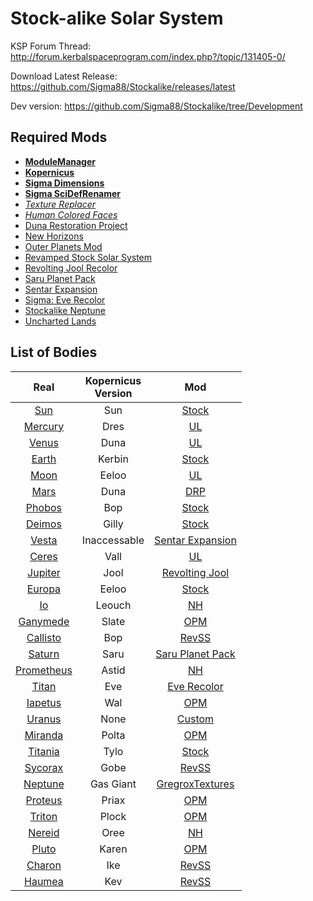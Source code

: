 # Stock-alike Solar System


KSP Forum Thread: http://forum.kerbalspaceprogram.com/index.php?/topic/131405-0/

Download Latest Release: https://github.com/Sigma88/Stockalike/releases/latest

Dev version: https://github.com/Sigma88/Stockalike/tree/Development



## Required Mods

- [**ModuleManager**](http://forum.kerbalspaceprogram.com/index.php?/topic/50533-0/)
- [**Kopernicus**](http://forum.kerbalspaceprogram.com/index.php?/topic/140580-0/)
- [**Sigma Dimensions**](http://forum.kerbalspaceprogram.com/index.php?/topic/126548-0/)
- [**Sigma SciDefRenamer**](http://forum.kerbalspaceprogram.com/index.php?/topic/160151-0/)
- [*Texture Replacer*](https://github.com/RangeMachine/TextureReplacer/releases/tag/v2.5.4/)
- [*Human Colored Faces*](https://mods.curse.com/ksp-mods/kerbal/241870-human-colored-faces-kerbal-head-textures-for-rss/)
- [Duna Restoration Project](http://forum.kerbalspaceprogram.com/index.php?/topic/151632-0/)
- [New Horizons](http://forum.kerbalspaceprogram.com/index.php?/topic/102776-0/)
- [Outer Planets Mod](http://forum.kerbalspaceprogram.com/index.php?/topic/93999-0/)
- [Revamped Stock Solar System](http://forum.kerbalspaceprogram.com/index.php?/topic/134360-0/)
- [Revolting Jool Recolor](http://forum.kerbalspaceprogram.com/index.php?/topic/142085-0/)
- [Saru Planet Pack](http://forum.kerbalspaceprogram.com/index.php?/topic/119263-0/)
- [Sentar Expansion](http://forum.kerbalspaceprogram.com/index.php?/topic/117355-0/)
- [Sigma: Eve Recolor](http://forum.kerbalspaceprogram.com/index.php?/topic/122481-0/)
- [Stockalike Neptune](http://forum.kerbalspaceprogram.com/index.php?/topic/142085-0/)
- [Uncharted Lands](http://forum.kerbalspaceprogram.com/index.php?/topic/120111-0/)


## List of Bodies

| Real | Kopernicus<br>Version | Mod |
|:----:|:----:|:----:|
| [Sun](https://github.com/Sigma88/Stockalike/tree/master/GameData/StockalikeSolarSystem/Configs/Bodies/Sun) | Sun | [Stock](http://wiki.kerbalspaceprogram.com/wiki/Sun) |
| [Mercury](https://github.com/Sigma88/Stockalike/tree/master/GameData/StockalikeSolarSystem/Configs/Bodies/Mercury) | Dres | [UL](http://forum.kerbalspaceprogram.com/index.php?/topic/120111-0/) |
| [Venus](https://github.com/Sigma88/Stockalike/tree/master/GameData/StockalikeSolarSystem/Configs/Bodies/Venus) | Duna | [UL](http://forum.kerbalspaceprogram.com/index.php?/topic/120111-0/) |
| [Earth](https://github.com/Sigma88/Stockalike/tree/master/GameData/StockalikeSolarSystem/Configs/Bodies/Earth) | Kerbin | [Stock](http://wiki.kerbalspaceprogram.com/wiki/Kerbin) |
| [Moon](https://github.com/Sigma88/Stockalike/tree/master/GameData/StockalikeSolarSystem/Configs/Bodies/EarthSatellites) | Eeloo | [UL](http://forum.kerbalspaceprogram.com/index.php?/topic/120111-0/) |
| [Mars](https://github.com/Sigma88/Stockalike/tree/master/GameData/StockalikeSolarSystem/Configs/Bodies/Mars) | Duna | [DRP](http://forum.kerbalspaceprogram.com/index.php?/topic/151632-0/) |
| [Phobos](https://github.com/Sigma88/Stockalike/tree/master/GameData/StockalikeSolarSystem/Configs/Bodies/MarsSatellites) | Bop | [Stock](http://wiki.kerbalspaceprogram.com/wiki/Bop) |
| [Deimos](https://github.com/Sigma88/Stockalike/tree/master/GameData/StockalikeSolarSystem/Configs/Bodies/MarsSatellites) | Gilly | [Stock](http://wiki.kerbalspaceprogram.com/wiki/Gilly) |
| [Vesta](https://github.com/Sigma88/Stockalike/tree/master/GameData/StockalikeSolarSystem/Configs/Bodies/DwarfPlanets) | Inaccessable | [Sentar Expansion](http://forum.kerbalspaceprogram.com/index.php?/topic/117355-0/) |
| [Ceres](https://github.com/Sigma88/Stockalike/tree/master/GameData/StockalikeSolarSystem/Configs/Bodies/DwarfPlanets) | Vall | [UL](http://forum.kerbalspaceprogram.com/index.php?/topic/120111-0/) |
| [Jupiter](https://github.com/Sigma88/Stockalike/tree/master/GameData/StockalikeSolarSystem/Configs/Bodies/Jupiter) | Jool | [Revolting Jool](http://forum.kerbalspaceprogram.com/index.php?/topic/142085-0/) |
| [Europa](https://github.com/Sigma88/Stockalike/tree/master/GameData/StockalikeSolarSystem/Configs/Bodies/JupiterSatellites) | Eeloo | [Stock](http://wiki.kerbalspaceprogram.com/wiki/Eeloo) |
| [Io](https://github.com/Sigma88/Stockalike/tree/master/GameData/StockalikeSolarSystem/Configs/Bodies/JupiterSatellites) | Leouch | [NH](http://forum.kerbalspaceprogram.com/index.php?/topic/102776-0/) |
| [Ganymede](https://github.com/Sigma88/Stockalike/tree/master/GameData/StockalikeSolarSystem/Configs/Bodies/JupiterSatellites) | Slate | [OPM](http://forum.kerbalspaceprogram.com/index.php?/topic/93999-0/) |
| [Callisto](https://github.com/Sigma88/Stockalike/tree/master/GameData/StockalikeSolarSystem/Configs/Bodies/JupiterSatellites) | Bop | [RevSS](http://forum.kerbalspaceprogram.com/index.php?/topic/134360-0/) |
| [Saturn](https://github.com/Sigma88/Stockalike/tree/master/GameData/StockalikeSolarSystem/Configs/Bodies/Saturn) | Saru | [Saru Planet Pack](http://forum.kerbalspaceprogram.com/index.php?/topic/119263-0/) |
| [Prometheus](https://github.com/Sigma88/Stockalike/tree/master/GameData/StockalikeSolarSystem/Configs/Bodies/SaturnSatellites) | Astid | [NH](http://forum.kerbalspaceprogram.com/index.php?/topic/102776-0/) |
| [Titan](https://github.com/Sigma88/Stockalike/tree/master/GameData/StockalikeSolarSystem/Configs/Bodies/SaturnSatellites) | Eve | [Eve Recolor](http://forum.kerbalspaceprogram.com/index.php?/topic/122481-0/) |
| [Iapetus](https://github.com/Sigma88/Stockalike/tree/master/GameData/StockalikeSolarSystem/Configs/Bodies/SaturnSatellites) | Wal | [OPM](http://forum.kerbalspaceprogram.com/index.php?/topic/93999-0/) |
| [Uranus](https://github.com/Sigma88/Stockalike/tree/master/GameData/StockalikeSolarSystem/Configs/Bodies/Uranus) | None | [Custom](https://github.com/Sigma88/Stockalike/tree/master/GameData/StockalikeSolarSystem/Configs/Bodies/Uranus) |
| [Miranda](https://github.com/Sigma88/Stockalike/tree/master/GameData/StockalikeSolarSystem/Configs/Bodies/UranusSatellites) | Polta | [OPM](http://forum.kerbalspaceprogram.com/index.php?/topic/93999-0/) |
| [Titania](https://github.com/Sigma88/Stockalike/tree/master/GameData/StockalikeSolarSystem/Configs/Bodies/UranusSatellites) | Tylo | [Stock](http://wiki.kerbalspaceprogram.com/wiki/Tylo) |
| [Sycorax](https://github.com/Sigma88/Stockalike/tree/master/GameData/StockalikeSolarSystem/Configs/Bodies/UranusSatellites) | Gobe | [RevSS](http://forum.kerbalspaceprogram.com/index.php?/topic/134360-0/) |
| [Neptune](https://github.com/Sigma88/Stockalike/tree/master/GameData/StockalikeSolarSystem/Configs/Bodies/Neptune) | Gas Giant | [GregroxTextures](http://forum.kerbalspaceprogram.com/index.php?/topic/142085-0/) |
| [Proteus](https://github.com/Sigma88/Stockalike/tree/master/GameData/StockalikeSolarSystem/Configs/Bodies/NeptuneSatellites) | Priax | [OPM](http://forum.kerbalspaceprogram.com/index.php?/topic/93999-0/) |
| [Triton](https://github.com/Sigma88/Stockalike/tree/master/GameData/StockalikeSolarSystem/Configs/Bodies/NeptuneSatellites) | Plock | [OPM](http://forum.kerbalspaceprogram.com/index.php?/topic/93999-0/) |
| [Nereid](https://github.com/Sigma88/Stockalike/tree/master/GameData/StockalikeSolarSystem/Configs/Bodies/NeptuneSatellites) | Oree | [NH](http://forum.kerbalspaceprogram.com/index.php?/topic/102776-0/) |
| [Pluto](https://github.com/Sigma88/Stockalike/tree/master/GameData/StockalikeSolarSystem/Configs/Bodies/DwarfPlanets) | Karen | [OPM](http://forum.kerbalspaceprogram.com/index.php?/topic/93999-0/) |
| [Charon](https://github.com/Sigma88/Stockalike/tree/master/GameData/StockalikeSolarSystem/Configs/Bodies/DwarfPlanets) | Ike | [RevSS](http://forum.kerbalspaceprogram.com/index.php?/topic/134360-0/) |
| [Haumea](https://github.com/Sigma88/Stockalike/tree/master/GameData/StockalikeSolarSystem/Configs/Bodies/DwarfPlanets) | Kev | [RevSS](http://forum.kerbalspaceprogram.com/index.php?/topic/134360-0/) |
